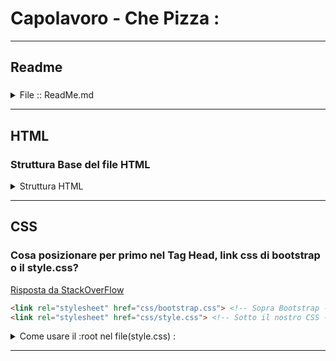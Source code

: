 # Capolavoro - Che Pizza : 
--- --- --- --- --- --- --- --- --- --- 

## Readme 

### 
<details>

<summary> File :: ReadMe.md </summary>

Continua a scrivere nel readme : 

- [GitHub Docs](https://docs.github.com/en)
- [sintassi basica di formattazione](https://docs.github.com/en/get-started/writing-on-github/getting-started-with-writing-and-formatting-on-github/basic-writing-and-formatting-syntax)
-  [iniziare a scrivere sul readme](https://docs.github.com/en/get-started/writing-on-github/getting-started-with-writing-and-formatting-on-github/quickstart-for-writing-on-github)
</details>

--- --- --- --- --- --- --- --- --- --- 

## HTML

### Struttura Base del file HTML 

<details>

<summary> Struttura HTML </summary>

```html
    <!DOCTYPE html>
    <html lang="en">
    <!-- Dentro Tag Head, Inserisci : -->
    <head>
        <!-- Tutti i Meta Tags Utili -->
        <!-- Tag Titolo -->
        <!-- I Tags Link CSS  -->
    </head>
    <!-- Dentro Tag Body, Inserisci : -->
    <body>
        <!-- Header -->
            <!-- Nav -->
        <!-- Main -->
            <!-- Le Varie Sezioni -->
        <!-- Footer -->
        <!-- I Tags Script JS  -->
    </body>
    </html>
```
    
</details >

--- --- --- --- --- --- --- --- --- --- 
## CSS

### Cosa posizionare per primo nel Tag Head, link css di bootstrap o il style.css?
[ Risposta da StackOverFlow](https://stackoverflow.com/questions/23902614/how-to-have-your-own-style-css-and-bootstrap-at-the-same-time)
```HTML
<link rel="stylesheet" href="css/bootstrap.css"> <!-- Sopra Bootstrap -->
<link rel="stylesheet" href="css/style.css"> <!-- Sotto il nostro CSS -->
```

<details> 

<summary> Come usare il :root nel file(style.css) :</summary>

#### dentro il file STYLE.CSS [:root{ --Riga:Da::02-- }](/style/style.css)
1. Scrivere un Nome/Selettore, ricordati di usare i trattini prima del nome 
    ```CSS 
    --nome-O-Selettore . . . 
    ``` 
2. Dopo il Nome/Selettore, scrivi due punti, inserisci il valore utile a lavoro del Selttore
    ```CSS
    . . . : "valore";
    ```
3. Fine del :root 
    ```CSS
    :root{
        --nome-O-Selettore: "valore";
    }
    ```
4. Utilizzo del ROOT, basta utilizzare il var() e dentro il Nome/Selettore
    ```CSS
    :root{ . . . }
    TagHTML/Classe/Id{
        <!-- proprietà: valore; -->
        proprietà: var(--nome-O-Selettore); 
    }
    ```



</details>


--- --- --- --- --- --- --- --- --- --- 
